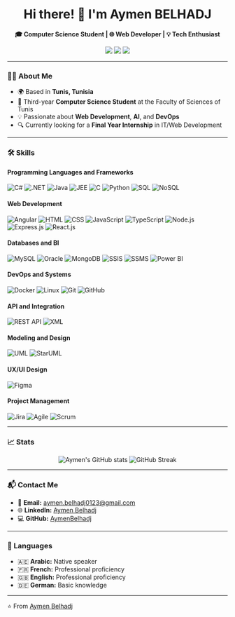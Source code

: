 <h1 align="center">Hi there! 👋 I'm Aymen BELHADJ</h1>

<p align="center">
  <b>🎓 Computer Science Student | 🌐 Web Developer | 💡 Tech Enthusiast</b>
</p>

<p align="center">
  <a href="https://github.com/AymenBelhadj"><img src="https://img.shields.io/github/followers/AymenBelhadj?label=Follow&style=social"></a>
  <a href="https://www.linkedin.com/in/aymen-belhadj-43bb8b242/"><img src="https://img.shields.io/badge/-LinkedIn-blue?style=flat-square&logo=linkedin"></a>
  <a href="mailto:aymen.belhadj0123@gmail.com"><img src="https://img.shields.io/badge/-Email-d14836?style=flat-square&logo=gmail&logoColor=white"></a>
</p>

---

### 👨‍💻 About Me
- 🌍 Based in **Tunis, Tunisia** 
- 📖 Third-year **Computer Science Student** at the Faculty of Sciences of Tunis  
- 💡 Passionate about **Web Development**, **AI**, and **DevOps**  
- 🔍 Currently looking for a **Final Year Internship** in IT/Web Development  

---

### 🛠️ Skills

#### Programming Languages and Frameworks
![C#](https://img.shields.io/badge/-C%23-239120?style=flat-square&logo=c-sharp&logoColor=white)
![.NET](https://img.shields.io/badge/-.NET-512BD4?style=flat-square&logo=dotnet&logoColor=white)
![Java](https://img.shields.io/badge/-Java-007396?style=flat-square&logo=java)
![JEE](https://img.shields.io/badge/-JEE-007396?style=flat-square&logo=java&logoColor=white)
![C](https://img.shields.io/badge/-C-00599C?style=flat-square&logo=c&logoColor=white)
![Python](https://img.shields.io/badge/-Python-3776AB?style=flat-square&logo=python&logoColor=white)
![SQL](https://img.shields.io/badge/-SQL-4479A1?style=flat-square&logo=mysql&logoColor=white)
![NoSQL](https://img.shields.io/badge/-NoSQL-47A248?style=flat-square&logo=mongodb&logoColor=white)

#### Web Development
![Angular](https://img.shields.io/badge/-Angular-DD0031?style=flat-square&logo=angular&logoColor=white)
![HTML](https://img.shields.io/badge/-HTML5-E34F26?style=flat-square&logo=html5&logoColor=white)
![CSS](https://img.shields.io/badge/-CSS3-1572B6?style=flat-square&logo=css3)
![JavaScript](https://img.shields.io/badge/-JavaScript-F7DF1E?style=flat-square&logo=javascript&logoColor=black)
![TypeScript](https://img.shields.io/badge/-TypeScript-007ACC?style=flat-square&logo=typescript)
![Node.js](https://img.shields.io/badge/-Node.js-339933?style=flat-square&logo=node-dot-js&logoColor=white)
![Express.js](https://img.shields.io/badge/-Express.js-000000?style=flat-square&logo=express&logoColor=white)
![React.js](https://img.shields.io/badge/-React-61DAFB?style=flat-square&logo=react&logoColor=black)

#### Databases and BI
![MySQL](https://img.shields.io/badge/-MySQL-4479A1?style=flat-square&logo=mysql&logoColor=white)
![Oracle](https://img.shields.io/badge/-Oracle-F80000?style=flat-square&logo=oracle)
![MongoDB](https://img.shields.io/badge/-MongoDB-47A248?style=flat-square&logo=mongodb&logoColor=white)
![SSIS](https://img.shields.io/badge/-SSIS-blue?style=flat-square)
![SSMS](https://img.shields.io/badge/-SSMS-blue?style=flat-square)
![Power BI](https://img.shields.io/badge/-PowerBI-F2C811?style=flat-square&logo=power-bi&logoColor=black)

#### DevOps and Systems
![Docker](https://img.shields.io/badge/-Docker-2496ED?style=flat-square&logo=docker&logoColor=white)
![Linux](https://img.shields.io/badge/-Linux-FCC624?style=flat-square&logo=linux&logoColor=black)
![Git](https://img.shields.io/badge/-Git-F05032?style=flat-square&logo=git&logoColor=white)
![GitHub](https://img.shields.io/badge/-GitHub-181717?style=flat-square&logo=github)

#### API and Integration
![REST API](https://img.shields.io/badge/-REST_API-FF6C37?style=flat-square&logo=api&logoColor=white)
![XML](https://img.shields.io/badge/-XML-00599C?style=flat-square)

#### Modeling and Design
![UML](https://img.shields.io/badge/-UML-00599C?style=flat-square)
![StarUML](https://img.shields.io/badge/-StarUML-17A0DA?style=flat-square)

#### UX/UI Design
![Figma](https://img.shields.io/badge/-Figma-F24E1E?style=flat-square&logo=figma&logoColor=white)

#### Project Management
![Jira](https://img.shields.io/badge/-Jira-0052CC?style=flat-square&logo=jira&logoColor=white)
![Agile](https://img.shields.io/badge/-Agile-007396?style=flat-square)
![Scrum](https://img.shields.io/badge/-Scrum-FF6F00?style=flat-square)

---

### 📈 Stats
<p align="center">
  <img src="https://github-readme-stats.vercel.app/api?username=AymenBelhadj&show_icons=true&theme=radical" alt="Aymen's GitHub stats">
  <img src="https://github-readme-streak-stats.herokuapp.com/?user=AymenBelhadj&theme=radical" alt="GitHub Streak">
</p>

---

### 📬 Contact Me
- 📧 **Email:** [aymen.belhadj0123@gmail.com](mailto:aymen.belhadj0123@gmail.com)  
- 🌐 **LinkedIn:** [Aymen Belhadj](https://www.linkedin.com/in/aymen-belhadj-43bb8b242/)  
- 💻 **GitHub:** [AymenBelhadj](https://github.com/AymenBelhadj)  

---

### 🌟 Languages
- 🇦🇪 **Arabic:** Native speaker  
- 🇫🇷 **French:** Professional proficiency  
- 🇬🇧 **English:** Professional proficiency  
- 🇩🇪 **German:** Basic knowledge  

---

⭐️ From [Aymen Belhadj](https://github.com/AymenBelhadj)
